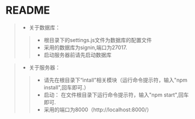 # README
> * 关于数据库：
> > * 根目录下的settings.js文件为数据库的配置文件
> > * 采用的数据库为signin,端口为27017.
> > * 启动服务器前请先启动数据库

> * 关于服务器：
> > * 请先在根目录下“intall”相关模块（运行命令提示符，输入"npm install",回车即可.）
> > * 启动： 在文件根目录下运行命令提示符，输入"npm start",回车即可.
> > * 采用的端口为8000（http://localhost:8000/）
